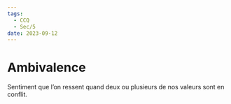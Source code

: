 ```yaml
---
tags:
  - CCQ
  - Sec/5
date: 2023-09-12
---
```


# Ambivalence

Sentiment que l’on ressent quand deux ou plusieurs de nos valeurs sont en conflit.